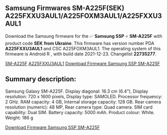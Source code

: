<h2>Samsung Firmwares SM-A225F(SEK) A225FXXU3AUL1/A225FOXM3AUL1/A225FXXU3AUL1</h2>
Download the Samsung firmware for the ✅ <strong>Samsung SSP </strong> ⭐ <strong>SM-A225F</strong> with product code <strong>SEK</strong> <strong> from Ukraine</strong>. This firmware has version number PDA <strong>A225FXXU3AUL1</strong> and CSC A225FOXM3AUL1. The operating system of this firmware is Android R , with build date 2021-12-23. Changelist <strong>22735277</strong>.

[SM-A225F](https://samfirm.shop/samsung/model/SM-A225F)
[A225FXXU3AUL1](https://samfirm.shop/samsung/pda/A225FXXU3AUL1)
[Download Firmware Samsung SSP SM-A225F](https://samfirm.shop/samsung/firmware/484901)
<h2>Summary description:</h2>
<p>Samsung Galaxy SM-A225F. Display diagonal: 16.3 cm (6.4"), Display resolution: 720 x 1600 pixels, Display type: SAMOLED. Processor frequency: 2 GHz. RAM capacity: 4 GB, Internal storage capacity: 128 GB. Rear camera resolution (numeric): 48 MP, Rear camera type: Quad camera. SIM card capability: Dual SIM. Battery capacity: 5000 mAh. Product colour: White. Weight: 186 g</p>


[Download Firmware Samsung SSP SM-A225F](https://samfirm.shop/samsung/firmware/484901)
